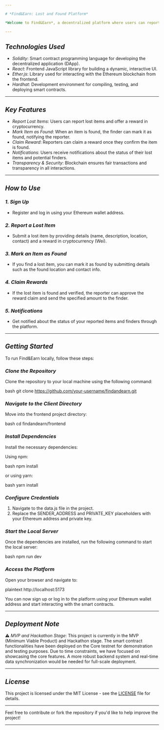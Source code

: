 ```yaml
---

# *Find&Earn: Lost and Found Platform*

*Welcome to Find&Earn*, a decentralized platform where users can report and find lost items securely and transparently using blockchain technology. This platform leverages smart contracts to ensure that lost items can be reported, notifications can be sent to users, and rewards can be claimed—all in a decentralized environment.

---
```


## *Technologies Used*

- *Solidity*: Smart contract programming language for developing the decentralized application (DApp).
- *React*: Frontend JavaScript library for building a dynamic, interactive UI.
- *Ether.js*: Library used for interacting with the Ethereum blockchain from the frontend.
- *Hardhat*: Development environment for compiling, testing, and deploying smart contracts.

---

## *Key Features*

- *Report Lost Items*: Users can report lost items and offer a reward in cryptocurrency.
- *Mark Item as Found*: When an item is found, the finder can mark it as found, notifying the reporter.
- *Claim Reward*: Reporters can claim a reward once they confirm the item is found.
- *Notifications*: Users receive notifications about the status of their lost items and potential finders.
- *Transparency & Security*: Blockchain ensures fair transactions and transparency in all interactions.

---

## *How to Use*

### *1. Sign Up*
- Register and log in using your Ethereum wallet address.

### *2. Report a Lost Item*
- Submit a lost item by providing details (name, description, location, contact) and a reward in cryptocurrency (Wei).
  
### *3. Mark an Item as Found*
- If you find a lost item, you can mark it as found by submitting details such as the found location and contact info.

### *4. Claim Rewards*
- If the lost item is found and verified, the reporter can approve the reward claim and send the specified amount to the finder.

### *5. Notifications*
- Get notified about the status of your reported items and finders through the platform.

---

## *Getting Started*

To run Find&Earn locally, follow these steps:

### *Clone the Repository*

Clone the repository to your local machine using the following command:

bash
git clone https://github.com/your-username/findandearn.git


### *Navigate to the Client Directory*

Move into the frontend project directory:

bash
cd findandearn/frontend


### *Install Dependencies*

Install the necessary dependencies:

Using npm:

bash
npm install


or using yarn:

bash
yarn install


### *Configure Credentials*

1. Navigate to the data.js file in the project.
2. Replace the SENDER_ADDRESS and PRIVATE_KEY placeholders with your Ethereum address and private key.

### *Start the Local Server*

Once the dependencies are installed, run the following command to start the local server:

bash
npm run dev


### *Access the Platform*

Open your browser and navigate to:

plaintext
http://localhost:5173


You can now sign up or log in to the platform using your Ethereum wallet address and start interacting with the smart contracts.

---

## *Deployment Note*

⚠ *MVP and Hackathon Stage*: This project is currently in the MVP (Minimum Viable Product) and Hackathon stage. The smart contract functionalities have been deployed on the Core testnet for demonstration and testing purposes. Due to time constraints, we have focused on showcasing the core features. A more robust backend system and real-time data synchronization would be needed for full-scale deployment.

---

## *License*

This project is licensed under the MIT License - see the [LICENSE](LICENSE) file for details.

---

Feel free to contribute or fork the repository if you'd like to help improve the project!

---

